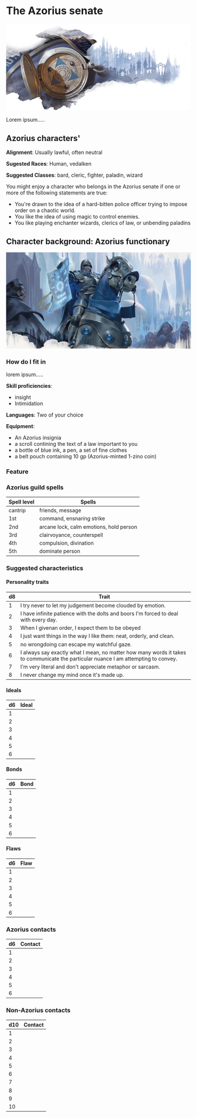 # The Azorius senate

![emblem](../resources/images/azorius/emblem.png)

Lorem ipsum.....

## Azorius characters'

**Alignment**: Usually lawful, often neutral

**Sugested Races**: Human, vedalken

**Suggested Classes**: bard, cleric, fighter, paladin, wizard

You might enjoy a character who belongs in the Azorius senate if one or more
of the following statements are true:

* You're drawn to the idea of a hard-bitten police officer trying to impose order on a chaotic world.
* You like the idea of using magic to control enemies.
* You like playing enchanter wizards, clerics of law, or unbending paladins

## Character background: Azorius functionary

![guildMember](../resources/images/azorius/member.jpg)

### How do I fit in

lorem ipsum.....

**Skill proficiencies**:

* insight
* Intimidation

**Languages**:
Two of your choice

**Equipment**:

* An Azorius insignia
* a scroll contining the text of a law important to you
* a bottle of blue ink, a pen, a set of fine clothes
* a belt pouch containing 10 gp (Azorius-minted 1-zino coin)

### Feature

### Azorius guild spells

| **Spell level** | **Spells** |
| --------------- | -----------|
| cantrip         | friends, message
| 1st             | command, ensnaring strike
| 2nd             | arcane lock, calm emotions, hold person
| 3rd             | clairvoyance, counterspell
| 4th             | compulsion, divination
| 5th             | dominate person

### Suggested characteristics

#### Personality traits

| **d8** | **Trait** |
| ------ | ----------|
| 1      | I try never to let my judgement become clouded by emotion.
| 2      | I have infinite patience with the dolts and boors I'm forced to deal with every day.
| 3      | When I givenan order, I expect them to be obeyed
| 4      | I just want things in the way I like them: neat, orderly, and clean.
| 5      | no wrongdoing can escape my watchful gaze.                                                                |
| 6      | I always say exactly what I mean, no matter how many words it takes to communicate the particular nuance I am attempting to convey.
| 7      | I'm very literal and don't appreciate metaphor or sarcasm.
| 8      | I never change my mind once it's made up.

#### Ideals

| **d6** | **Ideal** |
| ------ | --------- |
| 1      |
| 2      |
| 3      |
| 4      |
| 5      |
| 6      |

#### Bonds

| **d6** | **Bond** |
| ------ | -------- |
| 1      |
| 2      |
| 3      |
| 4      |
| 5      |
| 6      |

#### Flaws

| **d6** | **Flaw** |
| ------ | -------- |
| 1      |
| 2      |
| 3      |
| 4      |
| 5      |
| 6      |

### Azorius contacts

| **d6** | **Contact** |
| ------ | ----------- |
| 1      |
| 2      |
| 3      |
| 4      |
| 5      |
| 6      |

### Non-Azorius contacts

| **d10** | **Contact** |
| ------- | ----------- |
| 1       |
| 2       |
| 3       |
| 4       |
| 5       |
| 6       |
| 7       |
| 8       |
| 9       |
| 10      |
